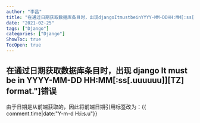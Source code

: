 ```yaml
---
author: "李昌"
title: "在通过日期获取数据库条目时，出现djangoItmustbeinYYYY-MM-DDHH:MM[:ss[.uuuuuu]][TZ]format.\"]错误"
date: "2021-02-25"
tags: ["Django"]
categories: ["Django"]
ShowToc: true
TocOpen: true
---
```


## 在通过日期获取数据库条目时，出现 django It must be in YYYY-MM-DD HH:MM[:ss[.uuuuuu]][TZ] format."]错误

由于日期是从前端获取的，因此将前端日期引用标签改为：{{ comment.time|date:"Y-m-d H:i:s.u"}}
